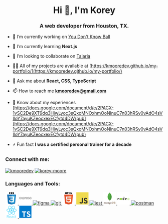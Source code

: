 <h1 align="center">Hi 👋, I'm Korey</h1>
<h3 align="center">A web developer from Houston, TX.</h3>

- 🔭 I’m currently working on [You Don't Know Ball](https://github.com/kmooredev/you-dont-know-ball)

- 🌱 I’m currently learning **Next.js**

- 👯 I’m looking to collaborate on [Talaria](https://github.com/kmooredev/talaria-fitness-tracker)

- 👨‍💻 All of my projects are available at [https://kmooredev.github.io/my-portfolio/](https://kmooredev.github.io/my-portfolio/)

- 💬 Ask me about **React, CSS, TypeScript**

- 📫 How to reach me **kmooredev@gmail.com**

- 📄 Know about my experiences [https://docs.google.com/document/d/e/2PACX-1vSC2De9XT9dq3HiwLyoc3sQxoMNOxhmOoNlnuC7n03hRSy0vAdO4sVIloY7ayuKZeocxexECfytd4DW/pub](https://docs.google.com/document/d/e/2PACX-1vSC2De9XT9dq3HiwLyoc3sQxoMNOxhmOoNlnuC7n03hRSy0vAdO4sVIloY7ayuKZeocxexECfytd4DW/pub)

- ⚡ Fun fact **I was a certified personal trainer for a decade**

<h3 align="left">Connect with me:</h3>
<p align="left">
<a href="https://twitter.com/kmooredev" target="blank"><img align="center" src="https://raw.githubusercontent.com/rahuldkjain/github-profile-readme-generator/master/src/images/icons/Social/twitter.svg" alt="kmooredev" height="30" width="40" /></a>
<a href="https://linkedin.com/in/korey-moore" target="blank"><img align="center" src="https://raw.githubusercontent.com/rahuldkjain/github-profile-readme-generator/master/src/images/icons/Social/linked-in-alt.svg" alt="korey-moore" height="30" width="40" /></a>
</p>

<h3 align="left">Languages and Tools:</h3>
<p align="left"> <a href="https://www.w3schools.com/css/" target="_blank" rel="noreferrer"> <img src="https://raw.githubusercontent.com/devicons/devicon/master/icons/css3/css3-original-wordmark.svg" alt="css3" width="40" height="40"/> </a> <a href="https://expressjs.com" target="_blank" rel="noreferrer"> <img src="https://raw.githubusercontent.com/devicons/devicon/master/icons/express/express-original-wordmark.svg" alt="express" width="40" height="40"/> </a> <a href="https://www.figma.com/" target="_blank" rel="noreferrer"> <img src="https://www.vectorlogo.zone/logos/figma/figma-icon.svg" alt="figma" width="40" height="40"/> </a> <a href="https://git-scm.com/" target="_blank" rel="noreferrer"> <img src="https://www.vectorlogo.zone/logos/git-scm/git-scm-icon.svg" alt="git" width="40" height="40"/> </a> <a href="https://www.w3.org/html/" target="_blank" rel="noreferrer"> <img src="https://raw.githubusercontent.com/devicons/devicon/master/icons/html5/html5-original-wordmark.svg" alt="html5" width="40" height="40"/> </a> <a href="https://developer.mozilla.org/en-US/docs/Web/JavaScript" target="_blank" rel="noreferrer"> <img src="https://raw.githubusercontent.com/devicons/devicon/master/icons/javascript/javascript-original.svg" alt="javascript" width="40" height="40"/> </a> <a href="https://jestjs.io" target="_blank" rel="noreferrer"> <img src="https://www.vectorlogo.zone/logos/jestjsio/jestjsio-icon.svg" alt="jest" width="40" height="40"/> </a> <a href="https://www.mongodb.com/" target="_blank" rel="noreferrer"> <img src="https://raw.githubusercontent.com/devicons/devicon/master/icons/mongodb/mongodb-original-wordmark.svg" alt="mongodb" width="40" height="40"/> </a> <a href="https://nodejs.org" target="_blank" rel="noreferrer"> <img src="https://raw.githubusercontent.com/devicons/devicon/master/icons/nodejs/nodejs-original-wordmark.svg" alt="nodejs" width="40" height="40"/> </a> <a href="https://postman.com" target="_blank" rel="noreferrer"> <img src="https://www.vectorlogo.zone/logos/getpostman/getpostman-icon.svg" alt="postman" width="40" height="40"/> </a> <a href="https://reactjs.org/" target="_blank" rel="noreferrer"> <img src="https://raw.githubusercontent.com/devicons/devicon/master/icons/react/react-original-wordmark.svg" alt="react" width="40" height="40"/> </a> <a href="https://www.typescriptlang.org/" target="_blank" rel="noreferrer"> <img src="https://raw.githubusercontent.com/devicons/devicon/master/icons/typescript/typescript-original.svg" alt="typescript" width="40" height="40"/> </a> </p>

